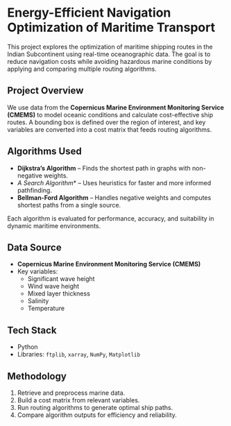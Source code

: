 # Energy-Efficient Navigation Optimization of Maritime Transport

This project explores the optimization of maritime shipping routes in the Indian Subcontinent using real-time oceanographic data. The goal is to reduce navigation costs while avoiding hazardous marine conditions by applying and comparing multiple routing algorithms.

## Project Overview

We use data from the **Copernicus Marine Environment Monitoring Service (CMEMS)** to model oceanic conditions and calculate cost-effective ship routes. A bounding box is defined over the region of interest, and key variables are converted into a cost matrix that feeds routing algorithms.

## Algorithms Used

- **Dijkstra’s Algorithm** – Finds the shortest path in graphs with non-negative weights.
- **A* Search Algorithm** – Uses heuristics for faster and more informed pathfinding.
- **Bellman-Ford Algorithm** – Handles negative weights and computes shortest paths from a single source.

Each algorithm is evaluated for performance, accuracy, and suitability in dynamic maritime environments.

## Data Source

- **Copernicus Marine Environment Monitoring Service (CMEMS)**
- Key variables:
  - Significant wave height
  - Wind wave height
  - Mixed layer thickness
  - Salinity
  - Temperature

## Tech Stack

- Python
- Libraries: `ftplib`, `xarray`, `NumPy`, `Matplotlib`

## Methodology

1. Retrieve and preprocess marine data.
2. Build a cost matrix from relevant variables.
3. Run routing algorithms to generate optimal ship paths.
4. Compare algorithm outputs for efficiency and reliability.